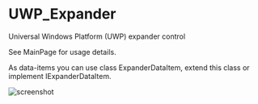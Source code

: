# UWP_Expander
Universal Windows Platform (UWP) expander control

See MainPage for usage details.

As data-items you can use class ExpanderDataItem, extend  this class or implement IExpanderDataItem.

![screenshot](screenshot/screenshot_.gif)

